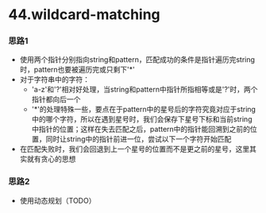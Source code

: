 # 44.wildcard-matching 

### 思路1

- 使用两个指针分别指向string和pattern，匹配成功的条件是指针遍历完string时，pattern也要被遍历完或只剩下'*'
- 对于字符串中的字符：
  - 'a-z'和'?'相对好处理，当string和pattern中指针所指相等或是'?'时，两个指针都向后一个
  - '*'的处理特殊一些，要点在于pattern中的星号后的字符究竟对应于string中的哪个字符，所以在遇到星号时，我们会保存下星号下标和当前string中指针的位置；这样在失去匹配之后，pattern中的指针能回溯到之前的位置，同时让string中的指针前进一位，尝试以下一个字符开始匹配
- 在匹配失败时，我们会回退到上一个星号的位置而不是更之前的星号，这里其实就有贪心的思想



### 思路2

- 使用动态规划（TODO）